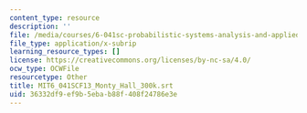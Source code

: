 ```yaml
---
content_type: resource
description: ''
file: /media/courses/6-041sc-probabilistic-systems-analysis-and-applied-probability-fall-2013/36332df9ef9b5ebab88f408f24786e3e_MIT6_041SCF13_Monty_Hall_300k.vtt
file_type: application/x-subrip
learning_resource_types: []
license: https://creativecommons.org/licenses/by-nc-sa/4.0/
ocw_type: OCWFile
resourcetype: Other
title: MIT6_041SCF13_Monty_Hall_300k.srt
uid: 36332df9-ef9b-5eba-b88f-408f24786e3e
---
```

